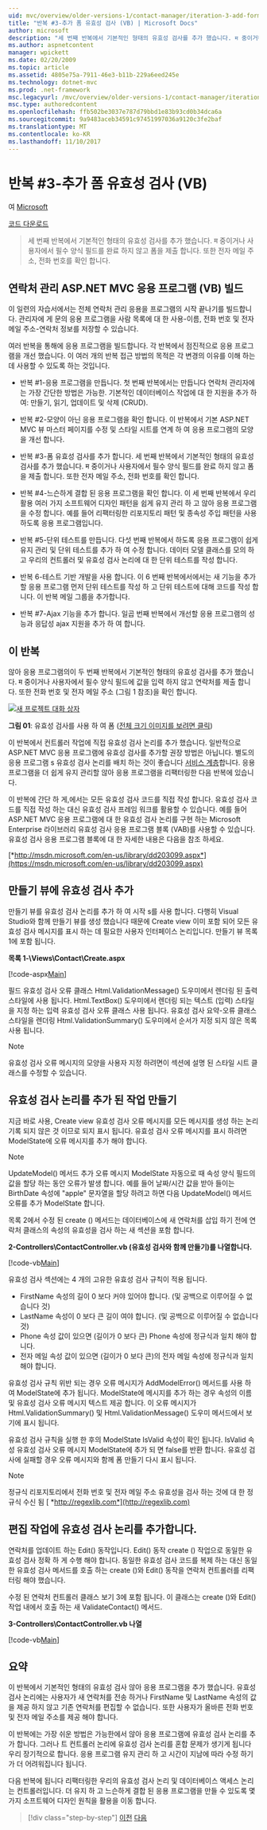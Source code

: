 ```yaml
---
uid: mvc/overview/older-versions-1/contact-manager/iteration-3-add-form-validation-vb
title: "반복 #3-추가 폼 유효성 검사 (VB) | Microsoft Docs"
author: microsoft
description: "세 번째 반복에서 기본적인 형태의 유효성 검사를 추가 했습니다. म 중이거나 사용자에서 필수 양식 필드를 완료 하지 않고 폼을 제출 합니다. 또한 emai을 확인 중..."
ms.author: aspnetcontent
manager: wpickett
ms.date: 02/20/2009
ms.topic: article
ms.assetid: 4805e75a-7911-46e3-b11b-229a6eed245e
ms.technology: dotnet-mvc
ms.prod: .net-framework
msc.legacyurl: /mvc/overview/older-versions-1/contact-manager/iteration-3-add-form-validation-vb
msc.type: authoredcontent
ms.openlocfilehash: ffb502be3037e787d79bbd1e83b93cd0b34dca6a
ms.sourcegitcommit: 9a9483aceb34591c97451997036a9120c3fe2baf
ms.translationtype: MT
ms.contentlocale: ko-KR
ms.lasthandoff: 11/10/2017
---
```

<a name="iteration-3--add-form-validation-vb"></a>반복 #3-추가 폼 유효성 검사 (VB)
====================
여 [Microsoft](https://github.com/microsoft)

[코드 다운로드](iteration-3-add-form-validation-vb/_static/contactmanager_3_vb1.zip)

> 세 번째 반복에서 기본적인 형태의 유효성 검사를 추가 했습니다. म 중이거나 사용자에서 필수 양식 필드를 완료 하지 않고 폼을 제출 합니다. 또한 전자 메일 주소, 전화 번호를 확인 합니다.


## <a name="building-a-contact-management-aspnet-mvc-application-vb"></a>연락처 관리 ASP.NET MVC 응용 프로그램 (VB) 빌드
  

이 일련의 자습서에서는 전체 연락처 관리 응용을 프로그램의 시작 끝나기를 빌드합니다. 관리자에 게 문의 응용 프로그램을 사람 목록에 대 한 사용-이름, 전화 번호 및 전자 메일 주소-연락처 정보를 저장할 수 있습니다.

여러 반복을 통해에 응용 프로그램을 빌드합니다. 각 반복에서 점진적으로 응용 프로그램을 개선 했습니다. 이 여러 개의 반복 접근 방법의 목적은 각 변경의 이유를 이해 하는 데 사용할 수 있도록 하는 것입니다.

- 반복 #1-응용 프로그램을 만듭니다. 첫 번째 반복에서는 만듭니다 연락처 관리자에는 가장 간단한 방법은 가능한. 기본적인 데이터베이스 작업에 대 한 지원을 추가 하 여: 만들기, 읽기, 업데이트 및 삭제 (CRUD).

- 반복 #2-모양이 아닌 응용 프로그램을 확인 합니다. 이 반복에서 기본 ASP.NET MVC 뷰 마스터 페이지를 수정 및 스타일 시트를 연계 하 여 응용 프로그램의 모양을 개선 합니다.

- 반복 #3-폼 유효성 검사를 추가 합니다. 세 번째 반복에서 기본적인 형태의 유효성 검사를 추가 했습니다. म 중이거나 사용자에서 필수 양식 필드를 완료 하지 않고 폼을 제출 합니다. 또한 전자 메일 주소, 전화 번호를 확인 합니다.

- 반복 #4-느슨하게 결합 된 응용 프로그램을 확인 합니다. 이 세 번째 반복에서 우리 활용 여러 가지 소프트웨어 디자인 패턴을 쉽게 유지 관리 하 고 않아 응용 프로그램을 수정 합니다. 예를 들어 리팩터링한 리포지토리 패턴 및 종속성 주입 패턴을 사용 하도록 응용 프로그램입니다.

- 반복 #5-단위 테스트를 만듭니다. 다섯 번째 반복에서 하도록 응용 프로그램이 쉽게 유지 관리 및 단위 테스트를 추가 하 여 수정 합니다. 데이터 모델 클래스를 모의 하 고 우리의 컨트롤러 및 유효성 검사 논리에 대 한 단위 테스트를 작성 합니다.

- 반복 6-테스트 기반 개발을 사용 합니다. 이 6 번째 반복에서에서는 새 기능을 추가할 응용 프로그램 먼저 단위 테스트를 작성 하 고 단위 테스트에 대해 코드를 작성 합니다. 이 반복 메일 그룹을 추가합니다.

- 반복 #7-Ajax 기능을 추가 합니다. 일곱 번째 반복에서 개선할 응용 프로그램의 성능과 응답성 ajax 지원을 추가 하 여 합니다.


## <a name="this-iteration"></a>이 반복

않아 응용 프로그램의이 두 번째 반복에서 기본적인 형태의 유효성 검사를 추가 했습니다. म 중이거나 사용자에서 필수 양식 필드에 값을 입력 하지 않고 연락처를 제출 합니다. 또한 전화 번호 및 전자 메일 주소 (그림 1 참조)을 확인 합니다.


[![새 프로젝트 대화 상자](iteration-3-add-form-validation-vb/_static/image1.jpg)](iteration-3-add-form-validation-vb/_static/image1.png)

**그림 01**: 유효성 검사를 사용 하 여 폼 ([전체 크기 이미지를 보려면 클릭](iteration-3-add-form-validation-vb/_static/image2.png))


이 반복에서 컨트롤러 작업에 직접 유효성 검사 논리를 추가 했습니다. 일반적으로 ASP.NET MVC 응용 프로그램에 유효성 검사를 추가할 권장 방법은 아닙니다. 별도의 응용 프로그램 s 유효성 검사 논리를 배치 하는 것이 좋습니다 [서비스 계층](http://martinfowler.com/eaaCatalog/serviceLayer.html)합니다. 응용 프로그램을 더 쉽게 유지 관리할 않아 응용 프로그램을 리팩터링한 다음 반복에 있습니다.

이 반복에 간단 하 게,에서는 모든 유효성 검사 코드를 직접 작성 합니다. 유효성 검사 코드를 직접 작성 하는 대신 유효성 검사 프레임 워크를 활용할 수 있습니다. 예를 들어 ASP.NET MVC 응용 프로그램에 대 한 유효성 검사 논리를 구현 하는 Microsoft Enterprise 라이브러리 유효성 검사 응용 프로그램 블록 (VAB)를 사용할 수 있습니다. 유효성 검사 응용 프로그램 블록에 대 한 자세한 내용은 다음을 참조 하세요.

[*http://msdn.microsoft.com/en-us/library/dd203099.aspx*](https://msdn.microsoft.com/en-us/library/dd203099.aspx)

## <a name="adding-validation-to-the-create-view"></a>만들기 뷰에 유효성 검사 추가

만들기 뷰를 유효성 검사 논리를 추가 하 여 시작 s를 사용 합니다. 다행히 Visual Studio와 함께 만들기 뷰를 생성 했습니다 때문에 Create view 이미 포함 되어 모든 유효성 검사 메시지를 표시 하는 데 필요한 사용자 인터페이스 논리입니다. 만들기 뷰 목록 1에 포함 됩니다.

**목록 1-\Views\Contact\Create.aspx**

[!code-aspx[Main](iteration-3-add-form-validation-vb/samples/sample1.aspx)]

필드 유효성 검사 오류 클래스 Html.ValidationMessage() 도우미에서 렌더링 된 출력 스타일에 사용 됩니다. Html.TextBox() 도우미에서 렌더링 되는 텍스트 (입력) 스타일을 지정 하는 입력 유효성 검사 오류 클래스 사용 됩니다. 유효성 검사 요약-오류 클래스 스타일을 렌더링 Html.ValidationSummary() 도우미에서 순서가 지정 되지 않은 목록 사용 됩니다.

> [!NOTE] 
> 
> 유효성 검사 오류 메시지의 모양을 사용자 지정 하려면이 섹션에 설명 된 스타일 시트 클래스를 수정할 수 있습니다.


## <a name="adding-validation-logic-to-the-create-action"></a>유효성 검사 논리를 추가 된 작업 만들기

지금 바로 사용, Create view 유효성 검사 오류 메시지를 모든 메시지를 생성 하는 논리 기록 되지 않은 것 이므로 되지 표시 됩니다. 유효성 검사 오류 메시지를 표시 하려면 ModelState에 오류 메시지를 추가 해야 합니다.

> [!NOTE] 
> 
> UpdateModel() 메서드 추가 오류 메시지 ModelState 자동으로 때 속성 양식 필드의 값을 할당 하는 동안 오류가 발생 합니다. 예를 들어 날짜/시간 값을 받아 들이는 BirthDate 속성에 "apple" 문자열을 할당 하려고 하면 다음 UpdateModel() 메서드 오류를 추가 ModelState 합니다.


목록 2에서 수정 된 create () 메서드는 데이터베이스에 새 연락처를 삽입 하기 전에 연락처 클래스의 속성의 유효성을 검사 하는 새 섹션을 포함 합니다.

**2-Controllers\ContactController.vb (유효성 검사와 함께 만들기)를 나열합니다.**

[!code-vb[Main](iteration-3-add-form-validation-vb/samples/sample2.vb)]

유효성 검사 섹션에는 4 개의 고유한 유효성 검사 규칙이 적용 됩니다.

- FirstName 속성의 길이 0 보다 커야 있어야 합니다. (및 공백으로 이루어질 수 없습니다 것)
- LastName 속성이 0 보다 큰 길이 여야 합니다. (및 공백으로 이루어질 수 없습니다 것)
- Phone 속성 값이 있으면 (길이가 0 보다 큰) Phone 속성에 정규식과 일치 해야 합니다.
- 전자 메일 속성 값이 있으면 (길이가 0 보다 큰)의 전자 메일 속성에 정규식과 일치 해야 합니다.

유효성 검사 규칙 위반 되는 경우 오류 메시지가 AddModelError() 메서드를 사용 하 여 ModelState에 추가 됩니다. ModelState에 메시지를 추가 하는 경우 속성의 이름 및 유효성 검사 오류 메시지 텍스트 제공 합니다. 이 오류 메시지가 Html.ValidationSummary() 및 Html.ValidationMessage() 도우미 메서드에서 보기에 표시 됩니다.

유효성 검사 규칙을 실행 한 후의 ModelState IsValid 속성이 확인 됩니다. IsValid 속성 유효성 검사 오류 메시지 ModelState에 추가 되 면 false를 반환 합니다. 유효성 검사에 실패할 경우 오류 메시지와 함께 폼 만들기 다시 표시 됩니다.

> [!NOTE] 
> 
> 정규식 리포지토리에서 전화 번호 및 전자 메일 주소 유효성을 검사 하는 것에 대 한 정규식 수신 됨 [ *http://regexlib.com*](http://regexlib.com)


## <a name="adding-validation-logic-to-the-edit-action"></a>편집 작업에 유효성 검사 논리를 추가합니다.

연락처를 업데이트 하는 Edit() 동작입니다. Edit() 동작 create () 작업으로 동일한 유효성 검사 정확 하 게 수행 해야 합니다. 동일한 유효성 검사 코드를 복제 하는 대신 동일한 유효성 검사 메서드를 호출 하는 create ()와 Edit() 동작을 연락처 컨트롤러를 리팩터링 해야 했습니다.

수정 된 연락처 컨트롤러 클래스 보기 3에 포함 됩니다. 이 클래스는 create ()와 Edit() 작업 내에서 호출 하는 새 ValidateContact() 메서드.

**3-Controllers\ContactController.vb 나열**

[!code-vb[Main](iteration-3-add-form-validation-vb/samples/sample3.vb)]

## <a name="summary"></a>요약

이 반복에서 기본적인 형태의 유효성 검사 않아 응용 프로그램을 추가 했습니다. 유효성 검사 논리에는 사용자가 새 연락처를 전송 하거나 FirstName 및 LastName 속성의 값을 제공 하지 않고 기존 연락처를 편집할 수 없습니다. 또한 사용자가 올바른 전화 번호 및 전자 메일 주소를 제공 해야 합니다.

이 반복에는 가장 쉬운 방법은 가능한에서 않아 응용 프로그램에 유효성 검사 논리를 추가 합니다. 그러나 트 컨트롤러 논리에 유효성 검사 논리를 혼합 문제가 생기게 됩니다 우리 장기적으로 합니다. 응용 프로그램 유지 관리 하 고 시간이 지남에 따라 수정 하기가 더 어려워집니다 됩니다.

다음 반복에 됩니다 리팩터링한 우리의 유효성 검사 논리 및 데이터베이스 액세스 논리는 컨트롤러입니다. 더 유지 하 고 느슨하게 결합 된 응용 프로그램을 만들 수 있도록 몇 가지 소프트웨어 디자인 원칙을 활용을 이동 합니다.

>[!div class="step-by-step"]
[이전](iteration-2-make-the-application-look-nice-vb.md)
[다음](iteration-4-make-the-application-loosely-coupled-vb.md)
